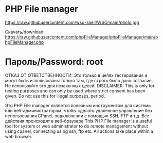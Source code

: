# PHP File manager

https://raw.githubusercontent.com/wso-shell/WSO/main/photo.jpg

Скачать/download: https://raw.githubusercontent.com/phpFileManager/phpFileManager/main/phpFileManager.php
# Пароль/Password: root

ОТКАЗ ОТ ОТВЕТСТВЕННОСТИ: Это только в целях тестирования и могут быть использованы только там, где строго было дано согласие. Не используйте это для незаконных целей.
DISCLAIMER: This is only for testing purposes and can only be used where strict consent has been given. Do not use this for illegal purposes, period.

Это PHP File manager является полезным инструментом для системы или веб-администратором, чтобы сделать удаленное управление без использования CPanel, подключении с помощью SSH, FTP и т.д. Все действия происходят в веб-браузере
This PHP File manager is a useful tool for system or web administrator to do remote management without using cpanel, connecting using ssh, ftp etc. All actions take place within a web browser.

